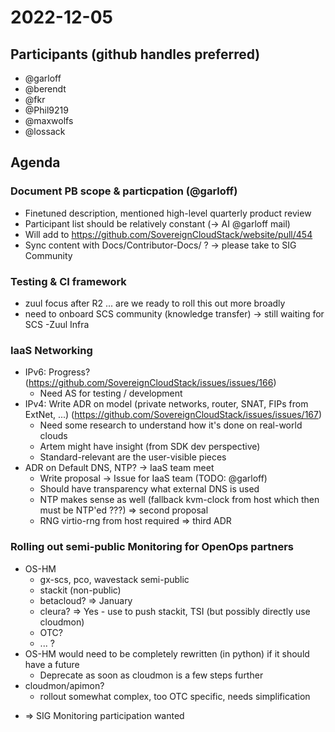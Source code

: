# 2022-12-05

## Participants (github handles preferred)
* @garloff
* @berendt
* @fkr
* @Phil9219
* @maxwolfs
* @lossack


## Agenda

### Document PB scope & particpation (@garloff)
- Finetuned description, mentioned high-level quarterly product review
- Participant list should be relatively constant (-> AI @garloff mail)
- Will add to https://github.com/SovereignCloudStack/website/pull/454
- Sync content with Docs/Contributor-Docs/ ?
  -> please take to SIG Community

### Testing & CI framework
- zuul focus after R2 ... are we ready to roll this out more broadly
- need to onboard SCS community (knowledge transfer)
  -> still waiting for SCS -Zuul Infra

### IaaS Networking
- IPv6: Progress? (https://github.com/SovereignCloudStack/issues/issues/166)
    * Need AS for testing / development
- IPv4: Write ADR on model (private networks, router, SNAT, FIPs from ExtNet, ...) (https://github.com/SovereignCloudStack/issues/issues/167)
    * Need some research to understand how it's done on real-world clouds
    * Artem might have insight (from SDK dev perspective)
    * Standard-relevant are the user-visible pieces
- ADR on Default DNS, NTP? -> IaaS team meet
    * Write proposal -> Issue for IaaS team (TODO: @garloff)
    * Should have transparency what external DNS is used
    * NTP makes sense as well (fallback kvm-clock from host which then must be NTP'ed ???) => second proposal
    * RNG virtio-rng from host required => third ADR

### Rolling out semi-public Monitoring for OpenOps partners
- OS-HM
    * gx-scs, pco, wavestack semi-public
    * stackit (non-public)
    * betacloud? => January
    * cleura? => Yes - use to push stackit, TSI (but possibly directly use cloudmon)
    * OTC?
    * ... ?
- OS-HM would need to be completely rewritten (in python) if it should have a future
    * Deprecate as soon as cloudmon is a few steps further
- cloudmon/apimon?
    * rollout somewhat complex, too OTC specific, needs simplification
* => SIG Monitoring participation wanted

